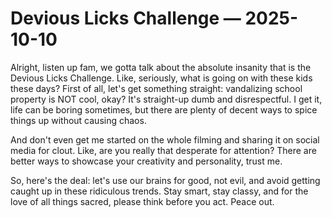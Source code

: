 # Devious Licks Challenge — 2025-10-10

Alright, listen up fam, we gotta talk about the absolute insanity that is the Devious Licks Challenge. Like, seriously, what is going on with these kids these days? First of all, let's get something straight: vandalizing school property is NOT cool, okay? It's straight-up dumb and disrespectful. I get it, life can be boring sometimes, but there are plenty of decent ways to spice things up without causing chaos.

And don't even get me started on the whole filming and sharing it on social media for clout. Like, are you really that desperate for attention? There are better ways to showcase your creativity and personality, trust me.

So, here's the deal: let's use our brains for good, not evil, and avoid getting caught up in these ridiculous trends. Stay smart, stay classy, and for the love of all things sacred, please think before you act. Peace out.